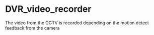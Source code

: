 # DVR_video_recorder
The video from the CCTV is recorded depending on the motion detect feedback from the camera
